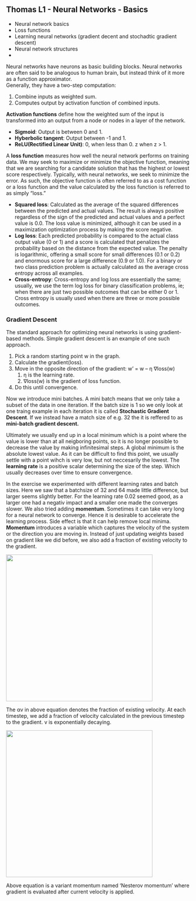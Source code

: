 ## Thomas L1 - Neural Networks - Basics
-    Neural network basics
-    Loss functions
-    Learning neural networks (gradient decent and stochadtic gradient descent)
-    Neural network structures
-    
Neural networks have neurons as basic building blocks. 
Neural networks are often said to be analogous to human brain, but instead think of it more as a function approximator.  
Generally, they have a two-step computation:
1. Combine inputs as weighted sum. 
2. Computes output by activation function of combined inputs. 

**Activation functions** define how the weighted sum of the input is transformed into an output from a node or nodes in a layer of the network.
 - **Sigmoid**: Output is between 0 and 1. 
 - **Hyberbolic tangent**: Output between -1 and 1.
 - **ReLU(Rectified Linear Unit)**: 0, when less than 0. z when z > 1.

A **loss function** measures how well the neural network performs on training data. We may seek to maximize or minimize the objective function, meaning that we are searching for a candidate solution that has the highest or lowest score respectively. Typically, with neural networks, we seek to minimize the error. As such, the objective function is often referred to as a cost function or a loss function and the value calculated by the loss function is referred to as simply “loss.”

 - **Squared loss**: Calculated as the average of the squared differences between the predicted and actual values. The result is always positive regardless of the sign of the predicted and actual values and a perfect value is 0.0. The loss value is minimized, although it can be used in a maximization optimization process by making the score negative.
 - **Log loss**: Each predicted probability is compared to the actual class output value (0 or 1) and a score is calculated that penalizes the probability based on the distance from the expected value. The penalty is logarithmic, offering a small score for small differences (0.1 or 0.2) and enormous score for a large difference (0.9 or 1.0). For a binary or two class prediction problem is actually calculated as the average cross entropy across all examples.
 - **Cross-entropy**: Cross-entropy and log loss are essentially the same; usually, we use the term log loss for binary classification problems, ie; when there are just two possible outcomes that can be either 0 or 1. Cross entropy is usually used when there are three or more possible outcomes.

### Gradient Descent

The standard approach for optimizing neural networks is using gradient-based methods. Simple gradient descent is an example of one such approach. 
1. Pick a random starting point w in the graph. 
2. Calculate the gradient(loss). 
3. Move in the opposite direction of the gradient: w’ = w – η ∇loss(w)
    1. η is the learning rate. 
    2. ∇loss(w) is the gradient of loss function. 
4. Do this until convergence. 

Now we introduce mini batches. A mini batch means that we only take a subset of the data in one iteration. If the batch size is 1 so we only look at one traing example in each iteration it is called **Stochastic Gradient Descent**. If we instead have a match size of e.g. 32 the it is reffered to as **mini-batch gradient descent.**

Ultimately we usually end up in a local minimum which is a point where the value is lower than at all neigboring points, so it is no longer possible to decrease the value by making infinitesimal steps. A global minimum is the absolute lowest value. As it can be difficult to find this point, we usually settle with a point wihch is very low, but not neccesarily the lowest. The **learning rate** is a positive scalar determining the size of the step. Which usually decreases over time to ensure convergence. 

In the exercise we experimented with different learning rates and batch sizes. Here we saw that a batchsize of 32 and 64 made little difference, but larger seems slightly better. For the learning rate 0.02 seemed good, as a larger one had a negativ impact and a smaller one made the converges slower. We also tried adding **momentum**. Sometimes it can take very long for a neural network to converge. Hence it is desirable to accelerate the learning process. Side effect is that it can help remove local minima. **Momentum** introduces a variable which captures the velocity of the system or the direction you are moving in. Instead of just updating weights based on gradient like we did before, we also add a fraction of existing velocity to the gradient. 

<img src="..\..\attachments\momentum1.png" width="400px">

The αv in above equation denotes the fraction of existing velocity. At each timestep, we add a fraction of velocity calculated in the previous timestep to the gradient. v is exponentially decaying.

<img src="..\..\attachments\nesterov.png" width="400px">

Above equation is a variant momentum named ‘Nesterov momentum’ where gradient is evaluated after current velocity is applied. 


